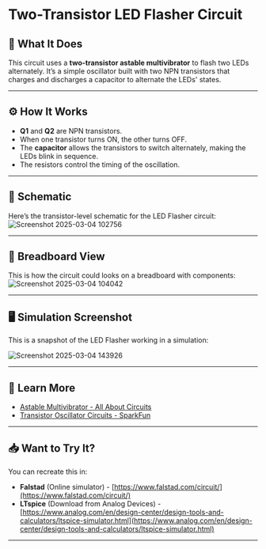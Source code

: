 # Two-Transistor LED Flasher Circuit

## 📝 What It Does

This circuit uses a **two-transistor astable multivibrator** to flash two LEDs alternately. It’s a simple oscillator built with two NPN transistors that charges and discharges a capacitor to alternate the LEDs' states.

---

## ⚙️ How It Works

- **Q1** and **Q2** are NPN transistors.
- When one transistor turns ON, the other turns OFF.
- The **capacitor** allows the transistors to switch alternately, making the LEDs blink in sequence.
- The resistors control the timing of the oscillation.

---

## 📐 Schematic

Here’s the transistor-level schematic for the LED Flasher circuit:
![Screenshot 2025-03-04 102756](https://github.com/user-attachments/assets/22bdbc74-cb2a-4258-9e98-3feb0083bacb)



---

## 🔌 Breadboard View

This is how the circuit could looks on a breadboard with components:
![Screenshot 2025-03-04 104042](https://github.com/user-attachments/assets/903ae3e4-a922-41cf-908d-4d1139947716)



---

## 🖥️ Simulation Screenshot

This is a snapshot of the LED Flasher working in a simulation:

![Screenshot 2025-03-04 143926](https://github.com/user-attachments/assets/5e9cb8ef-9d3b-40c6-b3c0-6255fde00452)

---


## 🔗 Learn More

- [Astable Multivibrator - All About Circuits](https://www.allaboutcircuits.com/textbook/semiconductors/chpt-7/astable-multivibrator/)
- [Transistor Oscillator Circuits - SparkFun](https://learn.sparkfun.com/tutorials/transistor-oscillators)

---

## 📥 Want to Try It?

You can recreate this in:

- **Falstad** (Online simulator) - [https://www.falstad.com/circuit/](https://www.falstad.com/circuit/)
- **LTspice** (Download from Analog Devices) - [https://www.analog.com/en/design-center/design-tools-and-calculators/ltspice-simulator.html](https://www.analog.com/en/design-center/design-tools-and-calculators/ltspice-simulator.html)

---


